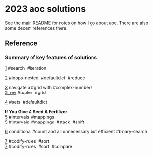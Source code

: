 # 2023 aoc solutions

See the [main README](https://github.com/maread99/aoc) for notes on how I go about aoc. There are also some decent references there.

## Reference

### Summary of key features of solutions

[1](./01.py) #search &nbsp;#iteration  

[2](./02.py) #loops-nested &nbsp;#defaultdict  &nbsp;#reduce  

[3](./03.py) navigate a #grid with #complex-numbers  
[3_rev](./03_rev.py) #tuples &nbsp;#grid  

[4](./04.py) #sets &nbsp;#defaultdict  

**If You Give A Seed A Fertilizer**  
[5](./05.py) #intervals &nbsp;#mappings  
[5](./05_rev.py) #intervals &nbsp;#mappings &nbsp;#stack &nbsp;#shift  

[6](./06.py) conditional #count and an unnecessary but efficient #binary-search  

[7](./07.py) #codify-rules &nbsp;#sort  
[7](./07_rev.py) #codify-rules &nbsp;#sort &nbsp;#compare  
